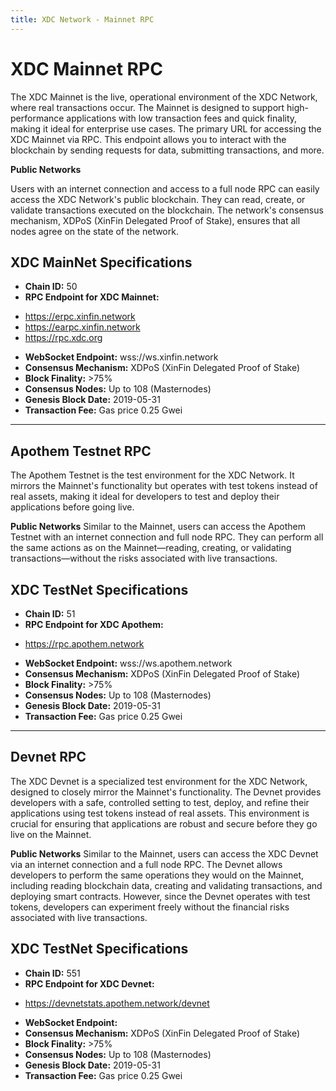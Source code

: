 ```yaml
---
title: XDC Network - Mainnet RPC
---
```


# XDC Mainnet RPC
The XDC Mainnet is the live, operational environment of the XDC Network, where real transactions occur. The Mainnet is designed to support high-performance applications with low transaction fees and quick finality, making it ideal for enterprise use cases. The primary URL for accessing the XDC Mainnet via RPC. This endpoint allows you to interact with the blockchain by sending requests for data, submitting transactions, and more.

**Public Networks**

Users with an internet connection and access to a full node RPC can easily access the XDC Network's public blockchain. They can read, create, or validate transactions executed on the blockchain. The network's consensus mechanism, XDPoS (XinFin Delegated Proof of Stake), ensures that all nodes agree on the state of the network.

## XDC MainNet Specifications
- **Chain ID:** 50
- **RPC Endpoint for XDC Mainnet:**
* https://erpc.xinfin.network
* https://earpc.xinfin.network
* https://rpc.xdc.org

- **WebSocket Endpoint:** wss://ws.xinfin.network
- **Consensus Mechanism:** XDPoS (XinFin Delegated Proof of Stake)
- **Block Finality:** >75%
- **Consensus Nodes:** Up to 108 (Masternodes)
- **Genesis Block Date:** 2019-05-31
- **Transaction Fee:** Gas price 0.25 Gwei








-----------

## Apothem Testnet RPC
The Apothem Testnet is the test environment for the XDC Network. It mirrors the Mainnet's functionality but operates with test tokens instead of real assets, making it ideal for developers to test and deploy their applications before going live.

**Public Networks**
Similar to the Mainnet, users can access the Apothem Testnet with an internet connection and full node RPC. They can perform all the same actions as on the Mainnet—reading, creating, or validating transactions—without the risks associated with live transactions.

## XDC TestNet Specifications
- **Chain ID:** 51
- **RPC Endpoint for XDC Apothem:** 
* https://rpc.apothem.network

- **WebSocket Endpoint:** wss://ws.apothem.network
- **Consensus Mechanism:** XDPoS (XinFin Delegated Proof of Stake)
- **Block Finality:** >75%
- **Consensus Nodes:** Up to 108 (Masternodes)
- **Genesis Block Date:** 2019-05-31
- **Transaction Fee:** Gas price 0.25 Gwei

-----------

## Devnet RPC
The XDC Devnet is a specialized test environment for the XDC Network, designed to closely mirror the Mainnet's functionality. The Devnet provides developers with a safe, controlled setting to test, deploy, and refine their applications using test tokens instead of real assets. This environment is crucial for ensuring that applications are robust and secure before they go live on the Mainnet.

**Public Networks**
Similar to the Mainnet, users can access the XDC Devnet via an internet connection and a full node RPC. The Devnet allows developers to perform the same operations they would on the Mainnet, including reading blockchain data, creating and validating transactions, and deploying smart contracts. However, since the Devnet operates with test tokens, developers can experiment freely without the financial risks associated with live transactions.

## XDC TestNet Specifications
- **Chain ID:** 551
- **RPC Endpoint for XDC Devnet:** 
* https://devnetstats.apothem.network/devnet

- **WebSocket Endpoint:** 
- **Consensus Mechanism:** XDPoS (XinFin Delegated Proof of Stake)
- **Block Finality:** >75%
- **Consensus Nodes:** Up to 108 (Masternodes)
- **Genesis Block Date:** 2019-05-31
- **Transaction Fee:** Gas price 0.25 Gwei

